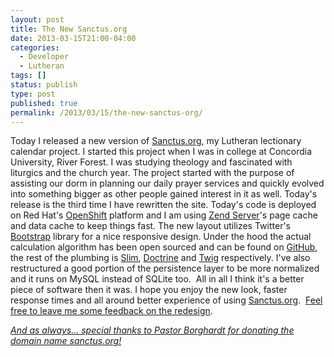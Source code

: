 ```yaml
---
layout: post
title: The New Sanctus.org
date: 2013-03-15T21:00-04:00
categories:
  - Developer
  - Lutheran
tags: []
status: publish
type: post
published: true
permalink: /2013/03/15/the-new-sanctus-org/
---
```

Today I released a new version of [Sanctus.org](http://sanctus.org), my Lutheran lectionary calendar project. I started this project when I was in college at Concordia University, River Forest. I was studying theology and fascinated with liturgics and the church year. The project started with the purpose of assisting our dorm in planning our daily prayer services and quickly evolved into something bigger as other people gained interest in it as well. Today's release is the third time I have rewritten the site. Today's code is deployed on Red Hat's [OpenShift](http://openshift.com) platform and I am using [Zend Server](http://www.zend.com/en/products/server/)'s page cache and data cache to keep things fast. The new layout utilizes Twitter's [Bootstrap](http://twitter.github.com/bootstrap/) library for a nice responsive design. Under the hood the actual calculation algorithm has been open sourced and can be found on [GitHub](http://github.com/stanlemon/lectionary), the rest of the plumbing is [Slim](http://www.slimframework.com), [Doctrine](http://doctrine-project.org/) and [Twig](http://twig.sensiolabs.org) respectively. I've also restructured a good portion of the persistence layer to be more normalized and it runs on MySQL instead of SQLite too.  All in all I think it's a better piece of software then it was. I hope you enjoy the new look, faster response times and all around better experience of using [Sanctus.org](http://sanctus.org).  [Feel free to leave me some feedback on the redesign](/contact).

[_And as always... special thanks to Pastor Borghardt for donating the domain name sanctus.org!_](http://revborghardt.wordpress.com)
